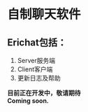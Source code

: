 # 自制聊天软件  
## Erichat包括：  
1. Server服务端  
2. Client客户端  
3. 更新日志及帮助  
  
**目前正在开发中，敬请期待**  
**Coming soon.**
